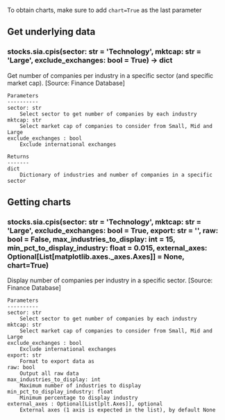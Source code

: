 To obtain charts, make sure to add `chart=True` as the last parameter

## Get underlying data 
### stocks.sia.cpis(sector: str = 'Technology', mktcap: str = 'Large', exclude_exchanges: bool = True) -> dict

Get number of companies per industry in a specific sector (and specific market cap).
    [Source: Finance Database]

    Parameters
    ----------
    sector: str
        Select sector to get number of companies by each industry
    mktcap: str
        Select market cap of companies to consider from Small, Mid and Large
    exclude_exchanges : bool
        Exclude international exchanges

    Returns
    -------
    dict
        Dictionary of industries and number of companies in a specific sector

## Getting charts 
### stocks.sia.cpis(sector: str = 'Technology', mktcap: str = 'Large', exclude_exchanges: bool = True, export: str = '', raw: bool = False, max_industries_to_display: int = 15, min_pct_to_display_industry: float = 0.015, external_axes: Optional[List[matplotlib.axes._axes.Axes]] = None, chart=True)

Display number of companies per industry in a specific sector. [Source: Finance Database]

    Parameters
    ----------
    sector: str
        Select sector to get number of companies by each industry
    mktcap: str
        Select market cap of companies to consider from Small, Mid and Large
    exclude_exchanges : bool
        Exclude international exchanges
    export: str
        Format to export data as
    raw: bool
        Output all raw data
    max_industries_to_display: int
        Maximum number of industries to display
    min_pct_to_display_industry: float
        Minimum percentage to display industry
    external_axes : Optional[List[plt.Axes]], optional
        External axes (1 axis is expected in the list), by default None
